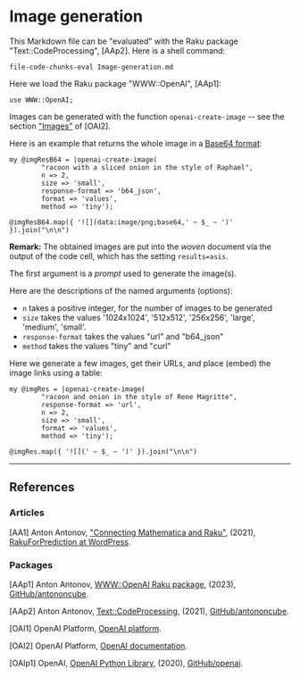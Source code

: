 # Image generation

This Markdown file can be "evaluated" with the Raku package "Text::CodeProcessing", [AAp2]. 
Here is a shell command:

```
file-code-chunks-eval Image-generation.md 
```

Here we load the Raku package "WWW::OpenAI", [AAp1]:

```perl6
use WWW::OpenAI;
```

Images can be generated with the function `openai-create-image` -- see the section
["Images"](https://platform.openai.com/docs/api-reference/images) of [OAI2].

Here is an example that returns the whole image in a [Base64 format](https://en.wikipedia.org/wiki/Base64):

```perl6, results=asis
my @imgResB64 = |openai-create-image(
        "racoon with a sliced onion in the style of Raphael",
        n => 2,
        size => 'small',
        response-format => 'b64_json',
        format => 'values',
        method => 'tiny');

@imgResB64.map({ '![](data:image/png;base64,' ~ $_ ~ ')' }).join("\n\n")        
```

**Remark:** The obtained images are put into the *woven* document via the output of the code cell, 
which has the setting `results=asis`.

The first argument is a *prompt* used to generate the image(s).

Here are the descriptions of the named arguments (options):

- `n` takes a positive integer, for the number of images to be generated
- `size` takes the values '1024x1024', '512x512', '256x256', 'large', 'medium', 'small'.
- `response-format` takes the values "url" and "b64_json"
- `method` takes the values "tiny" and "curl"


Here we generate a few images, get their URLs, and place (embed) the image links using a table:

```perl6, results=asis
my @imgRes = |openai-create-image(
        "racoon and onion in the style of Rene Magritte",
        response-format => 'url',
        n => 2,
        size => 'small',
        format => 'values',
        method => 'tiny');

@imgRes.map({ '![](' ~ $_ ~ ')' }).join("\n\n")       
```

--------

## References

### Articles

[AA1] Anton Antonov,
["Connecting Mathematica and Raku"](https://rakuforprediction.wordpress.com/2021/12/30/connecting-mathematica-and-raku/),
(2021),
[RakuForPrediction at WordPress](https://rakuforprediction.wordpress.com).

### Packages

[AAp1] Anton Antonov,
[WWW::OpenAI Raku package](https://github.com/antononcube/Raku-WWW-OpenAI),
(2023),
[GitHub/antononcube](https://github.com/antononcube).

[AAp2] Anton Antonov,
[Text::CodeProcessing](https://github.com/antononcube/Raku-Text-CodeProcessing),
(2021),
[GitHub/antononcube](https://github.com/antononcube).

[OAI1] OpenAI Platform, [OpenAI platform](https://platform.openai.com/).

[OAI2] OpenAI Platform, [OpenAI documentation](https://platform.openai.com/docs).

[OAIp1] OpenAI,
[OpenAI Python Library](https://github.com/openai/openai-python),
(2020),
[GitHub/openai](https://github.com/openai/).
